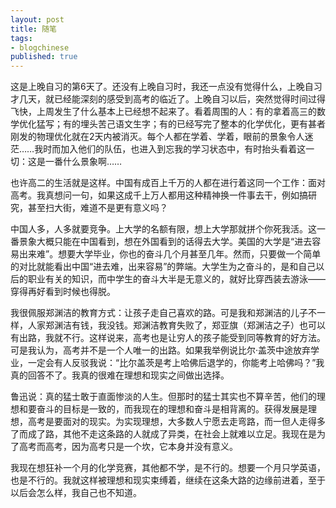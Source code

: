 ```yaml
---
layout: post
title: 随笔
tags:
- blogchinese
published: true
---
```

这是上晚自习的第6天了。还没有上晚自习时，我还一点没有觉得什么，上晚自习才几天，就已经能深刻的感受到高考的临近了。上晚自习以后，突然觉得时间过得飞快，上周发生了什么基本上已经想不起来了。看着周围的人：有的拿着高三的数学优化猛写；有的埋头苦己语文生字；有的已经写完了整本的化学优化，更有甚者刚发的物理优化就在2天内被消灭。每个人都在学着、学着，眼前的景象令人迷茫……我时而加入他们的队伍，也进入到忘我的学习状态中，有时抬头看着这一切：这是一番什么景象啊……

也许高二的生活就是这样。中国有成百上千万的人都在进行着这同一个工作：面对高考。我真想问一句，如果这成千上万人都用这种精神换一件事去干，例如搞研究，甚至扫大街，难道不是更有意义吗？

中国人多，人多就要竞争。上大学的名额有限，想上大学那就拼个你死我活。这一番景象大概只能在中国看到，想在外国看到的话得去大学。美国的大学是“进去容易出来难”。想要大学毕业，你也的奋斗几个月甚至几年。然而，只要做一个简单的对比就能看出中国“进去难，出来容易”的弊端。大学生为之奋斗的，是和自己以后的职业有关的知识，而中学生的奋斗大半是无意义的，就好比穿西装去游泳——穿得再好看到时候也得脱。

我很佩服郑渊洁的教育方式：让孩子走自己喜欢的路。可是我和郑渊洁的儿子不一样，人家郑渊洁有钱，我没钱。郑渊洁教育失败了，郑亚旗（郑渊洁之子）也可以有出路，我就不行。这样说来，高考也是让穷人的孩子能受到同等教育的好方法。可是我认为，高考并不是一个人唯一的出路。如果我举例说比尔·盖茨中途放弃学业，一定会有人反驳我说：“比尔盖茨是考上哈佛后退学的，你能考上哈佛吗？”我真的回答不了。我真的很难在理想和现实之间做出选择。

鲁迅说：真的猛士敢于直面惨淡的人生。但那时的猛士其实也不算辛苦，他们的理想和要奋斗的目标是一致的，而我现在的理想和奋斗是相背离的。获得发展是理想，高考是要面对的现实。为实现理想，大多数人宁愿去走弯路，而一但人走得多了而成了路，其他不走这条路的人就成了异类，在社会上就难以立足。我现在是为了高考而高考，因为高考只是一个坎，它本身并没有意义。

我现在想狂补一个月的化学竞赛，其他都不学，是不行的。想要一个月只学英语，也是不行的。我就这样被理想和现实束缚着，继续在这条大路的边缘前进着，至于以后会怎么样，我自己也不知道。
